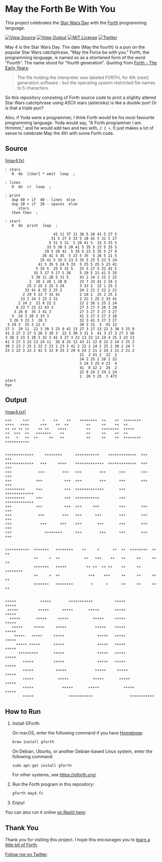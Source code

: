 May the Forth Be With You
=========================

This project celebrates the [Star Wars Day] with the [Forth]
programming language.

[![View Source][Source SVG]](may4.fs)
[![View Output][Output SVG]](may4.txt)
[![MIT License][License SVG]](LICENSE.md)
[![Twitter][Twitter SVG]][Twitter URL]

[Source SVG]: https://img.shields.io/badge/view-source-brightgreen
[Output SVG]: https://img.shields.io/badge/view-output-brightgreen
[License SVG]: https://img.shields.io/badge/license-MIT-%233ea639
[Twitter SVG]: https://img.shields.io/badge/twitter-%40susam-%231da1f2
[Twitter URL]: https://twitter.com/intent/follow?screen_name=susam

May 4 is the Star Wars Day. The date (May the fourth) is a pun on the
popular Star Wars catchphrase, "May the Force be with you." Forth, the
programming language, is named so as a shortened form of the word
"Fourth". The name stood for "fourth generation". Quoting from
[Forth - The Early Years][HOPL]:

> The file holding the interpreter was labeled FORTH, for 4th (next)
> generation software - but the operating system restricted file names
> to 5 characters.

So this repository consisting of Forth source code to print a slightly
altered Star Wars catchphrase using ASCII stars (asterisks) is like a
double pun! Or is that a triple pun?

Also, if Yoda were a programmer, I think Forth would be his most
favourite programming language. Yoda would say, "A Forth programmer I
am. Hrmmm," and he would add two and two with, `2 2 +`. It just makes
a lot of sense to celebrate May the 4th with some Forth code.

[Star Wars Day]: https://en.wikipedia.org/wiki/Star_Wars_Day
[Forth]: https://en.wikipedia.org/wiki/Forth_(programming_language)
[HOPL]: https://web.archive.org/web/20160409083846/http://www.colorforth.com/HOPL.html


Source
------

[[may4.fs](may4.fs)]

```forth
: stars
   0  do  [char] * emit  loop  ;

: lines
   0  do  cr  loop  ;

: print
   dup 40 > if  40 - lines  else
   dup 20 > if  20 - spaces  else
      stars
   then then  ;

: start
   0  do  print  loop  ;

                      41 11 37 11 36 5 28 41 5 27 5
                     31 5 27 5 33 5 28 41 5 31 5 27
                    5 31 5 31  5 28 41 5  33 5 25 5
                   33 5 30 5 28 41 5 35 5 23 5 35 5
                  29 5 28 41  5 35 5 23 5 35 5 27 9
                 26 41 5 35  5 23 5 35  5 26 5 21 5
                25 41 5 35 5 23 5 35 5 25 5 23 5 24
               41 5 35 5 24 5 33  5 25 5 25 5 23 41
              5 35 5  25 5 31 5   25 5 27 5 22 41 5
             35 5 27 5 27 5 26    5 29 5 21 41 5 35
            5 30 11 28 5 31 5     43 2 24 2 25 2 25
           2  26 1 26 1 28 8      23 7 33 41 2 24 2
          25 2 25 2 25 3 24       3 33 2  22 1 25 2
         33 41 8 25 2 25 2        24 2 21 2 22 2 21
        2 29 5 23 7 33 41         2 24 2  25 2 25 2
       23 2 24 3 23 2 31          2 22 1 25 2 33 41
      2 24 2  22 8 22 2           22 2 26 1 25 2 24
     8 23 7 22 11 43 3            27 3 27 3 26 3 28
    3 26 8  35 3 41 3             27 3 27 3 27 3 27
   3  24 3 26 3 33 3              41 3 27 3 27 3 28
  3 26 3 23 3  28 3               32 3 41 3 27 3 27
 3 29 3  25 3 22 3                30 3 31  3  41 13
27 3  29 11  22 3 30 3 25 9 41 13 27 3 27 13 22 3 30 3 25 9
41 3 27 3 27 3 26 3 28 3  22 3 30 3 31 3  41 3 27 3 27 3 26
3 28 3 23 3 28 3 32 3 41 3 27 3 22 13 22 13 24 4 25 3 23 13
41 3 27 3 22 13 24 11  26 8 25 13 43 11 22 8 22 2 24 2 25 2
30 2 23 2 25 2 22 2 23 1 23 2 41 2 22 2 24 2 25 2 30 2 24 7
23 2 22 3 22 2 41 5 22 8 25 2 29 4 24 2 21 2 24 2 21 2 21 2
                                  21  2 41 2  22  2
                                  24 2 25 2 28 2 22
                                  2 24 3 25 4 23  4
                                  41  8 22 2  24  2
                                  22 8 24 2 24 2 24
                                  1  26 3 25  3 473
start
bye
```


Output
------

[[may4.txt](may4.txt)]

```
***     ***      *    **    **    ********  **    **  ********
****   ****     ***    **  **        **     **    **  **
** ** ** **    ** **    ****         **     ********  *****
**  ***  **   *******    **          **     **    **  **
**   *   **  **     **   **          **     **    **  ********  ***********


*************     ********      ***********    *************  ***       ***
*************   ***     ****    *************  *************  ***       ***
***            ***        ***   ***        ***      ***       ***       ***
***           ***          ***  ***        ***      ***       ***       ***
*********     ***          ***  *************       ***       *************
*********     ***          ***  ***********         ***       *************
***           ***          ***  ***     ***         ***       ***       ***
***            ***        ***   ***      ***        ***       ***       ***
***             ***      ***    ***       ***       ***       ***       ***
***               ********      ***        ***      ***       ***       ***


***********  *******   ********    **     *      **  **  ********  **    **
             **     *  **           **   ***    **   **     **     **    **
             *******   *****         ** **  ** **    **     **     ********
             **     *  **             ***    ***     **     **     **    **
             *******   ********        *      *      **     **     **    **


*****           *****        ***********          *****               *****
 *****         *****      *****       *****       *****               *****
  *****       *****     *****           *****     *****               *****
   *****     *****     *****             *****    *****               *****
    *****   *****     *****               *****   *****               *****
     ***** *****      *****               *****   *****               *****
      *********       *****               *****   *****               *****
        *****         *****               *****   *****               *****
        *****          *****             *****     *****             *****
        *****           *****           *****       *****           *****
        *****             *****       *****           *****       *****
        *****                ***********                 ***********
```


How to Run
----------

 1. Install GForth.

    On macOS, enter the following command if you have [Homebrew]:

    ```sh
    brew install gforth
    ```

    On Debian, Ubuntu, or another Debian-based Linux system, enter the
    following command:

    ```
    sudo apt-get install gforth
    ```

    For other systems, see <https://gforth.org/>.

 2. Run the Forth program in this repository:

    ```sh
    gforth may4.fs
    ```

 3. Enjoy!

[Homebrew]: https://brew.sh/

You can also run it online [on Replit here][Replit]:

[Replit]: https://replit.com/@susam/MayTheForthBeWithYou


Thank You
---------

Thank you for visiting this project. I hope this encourages you to
[learn a little bit of Forth][Starting Forth].

[Follow me on Twitter][Twitter URL].

[Starting Forth]: https://www.forth.com/starting-forth/
